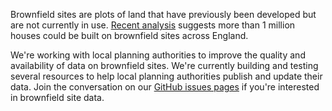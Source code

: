 Brownfield sites are plots of land that have previously been developed but are not currently in use. [Recent analysis](https://www.cpre.org.uk/resources/housing-and-planning/planning/item/5086-state-of-brownfield-2019) suggests more than 1 million houses could be built on brownfield sites across England.

We're working with local planning authorities to improve the quality and availability of data on brownfield sites. We're currently building and testing several resources to help local planning authorities publish and update their data. Join the conversation on our [GitHub issues pages](https://github.com/digital-land/digital-land/labels/project%3Abrownfield-sites) if you're interested in brownfield site data.
